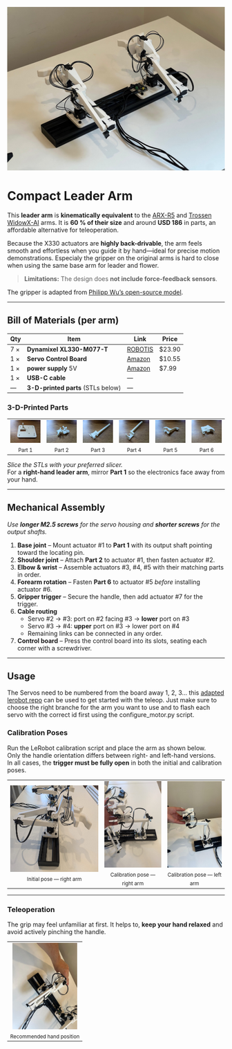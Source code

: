 <p align="center">
  <img src="images/Intro_image.jpeg" width="600"/>
</p>

# Compact Leader Arm

This **leader arm** is **kinematically equivalent** to the [ARX-R5](https://arx-x.com/?product/22.html) and [Trossen WidowX-AI](https://www.trossenrobotics.com/widowx-ai) arms.
It is **60 % of their size** and around **USD 186** in parts, an affordable alternative for teleoperation.

Because the X330 actuators are **highly back-drivable**, the arm feels smooth and effortless when you guide it by hand—ideal for precise motion demonstrations. Especialy the gripper on the original arms is hard to close when using the same base arm for leader and flower.  
> **Limitations:** The design does **not include force-feedback sensors**.

The gripper is adapted from [Philipp Wu’s open-source model](<https://github.com/wuphilipp/gello_mechanical>).

---

## Bill of Materials (per arm)

| Qty | Item | Link | Price |
|-----|------|------|-------|
| 7 × | **Dynamixel XL330-M077-T** | [ROBOTIS](<https://en.robotis.com/shop_en/item.php?it_id=902-0162-000>) | $23.90
| 1 × | **Servo Control Board**| [Amazon](<https://www.amazon.com/dp/B0CTMM4LWK>) | $10.55 |
| 1 × | **power supply** 5V | [Amazon](<https://www.amazon.com/dp/B09W8X9VGK>) | $7.99 |
| 1 × | **USB-C cable** | — |
| —   | **3-D-printed parts** (STLs below) | — |

### 3-D-Printed Parts

<table>
  <tr>
    <td align="center"><img src="images/part_1.jpeg" width="150"/><br><sub>Part 1</sub></td>
    <td align="center"><img src="images/part_2.jpeg" width="150"/><br><sub>Part 2</sub></td>
    <td align="center"><img src="images/part_3.jpeg" width="150"/><br><sub>Part 3</sub></td>
    <td align="center"><img src="images/part_4.jpeg" width="150"/><br><sub>Part 4</sub></td>
    <td align="center"><img src="images/part_5.jpeg" width="150"/><br><sub>Part 5</sub></td>
    <td align="center"><img src="images/part_6.jpeg" width="150"/><br><sub>Part 6</sub></td>
  </tr>
</table>

*Slice the STLs with your preferred slicer.*  
For a **right-hand leader arm**, mirror **Part 1** so the electronics face away from your hand.

---

## Mechanical Assembly

*Use **longer M2.5 screws** for the servo housing and **shorter screws** for the output shafts.*

1. **Base joint** – Mount actuator #1 to **Part 1** with its output shaft pointing toward the locating pin.  
2. **Shoulder joint** – Attach **Part 2** to actuator #1, then fasten actuator #2.  
3. **Elbow & wrist** – Assemble actuators #3, #4, #5 with their matching parts in order.  
4. **Forearm rotation** – Fasten **Part 6** to actuator #5 *before* installing actuator #6.  
5. **Gripper trigger** – Secure the handle, then add actuator #7 for the trigger.  
6. **Cable routing**  
   - Servo #2 → #3: port on #2 facing #3 → **lower** port on #3  
   - Servo #3 → #4: **upper** port on #3 → lower port on #4  
   - Remaining links can be connected in any order.  
7. **Control board** – Press the control board into its slots, seating each corner with a screwdriver.

---
## Usage
The Servos need to be numbered from the board away 1, 2, 3... this [adapted lerobot repo](https://github.com/robot-learning-co/lerobot/tree/main) 
 can be used to get started with the teleop. Just make sure to choose the right branche for the arm you want to use and to flash each servo with the correct id first using the configure_motor.py script. 

### Calibration Poses

Run the LeRobot calibration script and place the arm as shown below.  
Only the handle orientation differs between right- and left-hand versions.  
In all cases, the **trigger must be fully open** in both the initial and calibration poses.

<table>
  <tr>
    <td align="center">
      <img src="images/initial_position.jpeg" height="200"><br>
      <sub>Initial pose — right arm</sub>
    </td>
    <td align="center">
      <img src="images/calibration_position_right.jpeg" height="200"><br>
      <sub>Calibration pose — right arm</sub>
    </td>
    <td align="center">
      <img src="images/calibration_position_left.jpeg" height="200"><br>
      <sub>Calibration pose — left arm</sub>
    </td>
  </tr>
</table>

---

### Teleoperation

The grip may feel unfamiliar at first. It helps to, **keep your hand relaxed** and avoid actively pinching the handle.

<table>
  <tr>
    <td align="center">
      <img src="images/hand_pos.jpeg" height="200"><br>
      <sub>Recommended hand position</sub>
    </td>
  </tr>
</table>



<!-- <p align="center">
  <img src="images/full_arm.jpeg" width="400"/>
</p>
This Robot arm is kinematic äquivaletnt to the Arx_r5 (https://arx-x.com/?product/22.html) and the Trossen_WidowX_AI (https://www.trossenrobotics.com/widowx-ai) ams and can be used as a leader arm for them. The arm is 60% the size of the original arms and costs 180 dollars. 
It is a cheaper alternative to the manufacutres leader arms, while being easyer to handle, since the actuators are more backdrivable, this is expecialy helpfull for precise movement and effort less movement, of the grippers. The backside is that there is no force feedback.  
The gripper is taken from here https://github.com/wuphilipp/gello_mechanical?tab=readme-ov-file


## Parts
per arm:
7x actuators (https://en.robotis.com/shop_en/item.php?it_id=902-0162-000)  
1x control board: (https://www.amazon.com/Waveshare-Integrates-Control-Circuit-Supports/dp/B0CTMM4LWK/?th=1)
power supply: (https://www.amazon.com/Arkare-100V-240V-Replacement-Security-Raspberry-Pi/dp/B09W8X9VGK/)
1x usb-c cable 
3D printed parts:
<table>
  <tr>
    <td align="center">
      <img src="images/part_1.jpeg" width="150"><br>
      <sub>Part 1</sub>
    </td>
    <td align="center">
      <img src="images/part_2.jpeg" width="150"><br>
      <sub>Part 2</sub>
    </td>
    <td align="center">
      <img src="images/part_3.jpeg" width="150"><br>
      <sub>Part 3</sub>
    </td>
    <td align="center">
      <img src="images/part_4.jpeg" width="150"><br>
      <sub>Part 4</sub>
    </td>
    <td align="center">
      <img src="images/part_5.jpeg" width="150"><br>
      <sub>Part 5</sub>
    </td>
    <td align="center">
      <img src="images/part_6.jpeg" width="150"><br>
      <sub>Part 6</sub>
    </td>
  </tr>
</table>
They need to be sliced and printed by the slicer and printer of your choise. When doing a leader arm for a right arm it makes sense to mirror the part_1 in your slicer software to have the electronics loocking away from your arm.



## Assembly
the longer screws are for connecting the stationary part of the dynamixel and the shorter screws are to connect to the axis of the actuators. In general the cable connectors always fit the spaces for the cables in the plastic parts. That defines the orientations of the actuators
### To make sure the assembly works fist try, follow this assembly steps:
1. screw the fist arctuator on part_1, orient the axis towarst the pin.
2. first screw part_2 onto servo nr. 1, the add servo nr. 2
3. part and servo 3, 4 and 5 are strait forward to assemble
4. part 6 needs to be attaced to servo 5 before mounting servo 6
5. also the main handle part needs to be attached before the trigger servo is added
6. when using the default cables from the servos, it is importatnt to have the cable from servo 2 to servo 3, using port of servo 2 that faces servo 3 and the lower port of servo 3. For the cable from servo 3 to 4 the upper port of servo 3 and the lower port of servo 4 must be chosen. For the rest ther is no mendetory order to follow. 
7. The motor contorl bord is best pushed into the holes by pushing on the screws with a screw driver one after the other

## Usage
The Servos need to be numbered from the board away 1, 2, 3... this (https://github.com/robot-learning-co/lerobot/tree/main) adapted lerobot repo can be used to get started with the teleop. Just make sure to choose the right branche for the arm you want to use and to flash each servo with the correct id first using the configure_motor.py script. 

### Callibration positions
When using the calibration lerobot script, these are the calibration positions. Note that only the direction of the handele is inverted between right and left leader arm, and for the initial and calibration position, the trigger needs to be fully open.
<table>
  <tr>
     <td align="center">
      <img src="images/initial_position.jpeg" height="200"><br>
      <sub>Initial position right arm</sub>
    </td>
    <td align="center">
      <img src="images/calibration_position_right.jpeg" height="200"><br>
      <sub>Calibration position right arm </sub>
    </td>
    <td align="center">
      <img src="images/calibration_position_left.jpeg" height="200"><br>
      <sub>Calibration position left arm </sub>
    </td>
  </tr>
</table>

### Teleoperation
This picture shows how to use the gripper for teleoperation, it needs some time to get used to it. It's helpfull to keep the hand relaxed and not try to pinch the handle.
<table>
  <tr>
     <td align="center">
      <img src="images/hand_pos.jpeg" height="200"><br>
      <sub>Hand position for theleoperation</sub>
    </td>
  </tr>
</table> -->